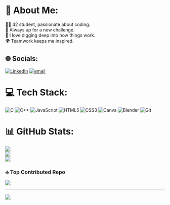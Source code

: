 # 💫 About Me:
👨‍💻 42 student, passionate about coding.<br>🚀 Always up for a new challenge.<br>🧠 I love digging deep into how things work.<br>🌍 Teamwork keeps me inspired.


## 🌐 Socials:
[![LinkedIn](https://img.shields.io/badge/LinkedIn-%230077B5.svg?logo=linkedin&logoColor=white)](https://linkedin.com/in/mohamed-bilal-el-halimi-305a4b2a2) [![email](https://img.shields.io/badge/Email-D14836?logo=gmail&logoColor=white)](mailto:mbilalelhalimi@gmail.com) 

# 💻 Tech Stack:
![C](https://img.shields.io/badge/c-%2300599C.svg?style=for-the-badge&logo=c&logoColor=white) ![C++](https://img.shields.io/badge/c++-%2300599C.svg?style=for-the-badge&logo=c%2B%2B&logoColor=white) ![JavaScript](https://img.shields.io/badge/javascript-%23323330.svg?style=for-the-badge&logo=javascript&logoColor=%23F7DF1E) ![HTML5](https://img.shields.io/badge/html5-%23E34F26.svg?style=for-the-badge&logo=html5&logoColor=white) ![CSS3](https://img.shields.io/badge/css3-%231572B6.svg?style=for-the-badge&logo=css3&logoColor=white) ![Canva](https://img.shields.io/badge/Canva-%2300C4CC.svg?style=for-the-badge&logo=Canva&logoColor=white) ![Blender](https://img.shields.io/badge/blender-%23F5792A.svg?style=for-the-badge&logo=blender&logoColor=white) ![Git](https://img.shields.io/badge/git-%23F05033.svg?style=for-the-badge&logo=git&logoColor=white)
# 📊 GitHub Stats:
![](https://github-readme-stats.vercel.app/api?username=Bilal-El-Halimi&theme=dark&hide_border=false&include_all_commits=false&count_private=false)<br/>
![](https://nirzak-streak-stats.vercel.app/?user=Bilal-El-Halimi&theme=dark&hide_border=false)<br/>
![](https://github-readme-stats.vercel.app/api/top-langs/?username=Bilal-El-Halimi&theme=dark&hide_border=false&include_all_commits=false&count_private=false&layout=compact)

### 🔝 Top Contributed Repo
![](https://github-contributor-stats.vercel.app/api?username=Bilal-El-Halimi&limit=5&theme=aura_dark&combine_all_yearly_contributions=true)

---
[![](https://visitcount.itsvg.in/api?id=Bilal-El-Halimi&icon=0&color=0)](https://visitcount.itsvg.in)

<!-- Proudly created with GPRM ( https://gprm.itsvg.in ) -->
